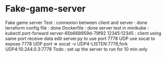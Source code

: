 # Fake-game-server
Fake game server
Test : connexion between client and server : done
terraform config file : done
Dockerfile : done
server test in minikube :  kubectl port-forward server-65b668959d-79f92 12345:12345 : client using same port receive data
edit server.py to use port 7778 UDP
use socat to expose 7778 UDP port => socat -v UDP4-LISTEN:7778,fork UDP4:10.244.0.3:7778
Todo : set up the server to run for 10 min only
